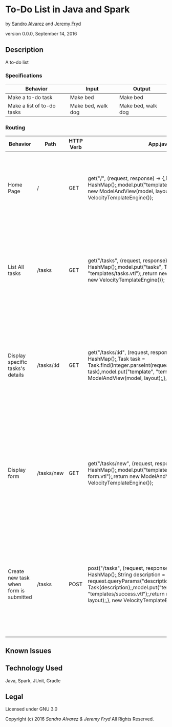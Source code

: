 # To-Do List in Java and Spark
by [Sandro Alvarez](https://github.com/sandromateo) and [Jeremy Fryd](https://github.com/jkontiki)

version 0.0.0, September 14, 2016

## Description
A to-do list

### Specifications

| Behavior                   | Input              | Output             |
|----------------------------|--------------------|--------------------|
| Make a to-do task          | Make bed           | Make bed           |
| Make a list of to-do tasks | Make bed, walk dog | Make bed, walk dog |

### Routing

| Behavior                               | Path       | HTTP Verb | App.java Example                                                                                                                                                                                                                                                                            | Process                                                                                                                             |
|----------------------------------------|------------|-----------|---------------------------------------------------------------------------------------------------------------------------------------------------------------------------------------------------------------------------------------------------------------------------------------------|-------------------------------------------------------------------------------------------------------------------------------------|
| Home Page                              | /          | GET       | get("/", (request, response) -> {,Map model = new HashMap();,model.put("template", "templates/index.vtl");,return new ModelAndView(model, layout);,}, new VelocityTemplateEngine());                                                                                                        | User requests page. Server sends HTTP GET request. Spark matches request to "/" route.                                              |
| List All tasks                         | /tasks     | GET       | get("/tasks", (request, response) -> {,Map model = new HashMap();,model.put("tasks", Task.all());,model.put("template", "templates/tasks.vtl");,return new ModelAndView(model, layout);,}, new VelocityTemplateEngine());                                                                   | User requests page. Server collects all tasks, renders template. Velocity loops through tasks and displays them.                    |
| Display specific tasks's details       | /tasks/:id | GET       | get("/tasks/:id", (request, response) -> {,Map model = new HashMap();,Task task = Task.find(Integer.parseInt(request.params(":id")));,model.put("task", task),model.put("template", "templates/task.vtl");,return new ModelAndView(model, layout);,}, new VelocityTemplateEngine());        | User requests to view single instance of task. Server uses task's unique ID to locate it, render page containing details.           |
| Display form                           | /tasks/new | GET       | get("/tasks/new", (request, response) {,Map model = new HashMap();,model.put("template", "templates/task-form.vtl");,return new ModelAndView(model, layout);,}, new VelocityTemplateEngine());                                                                                              | User requests form to create new task. Server returns page with form. *Form action and method must match path/verb of route below.* |
| Create new task when form is submitted | /tasks     | POST      | post("/tasks", (request, response) -> {,Map model = new HashMap();,String description = request.queryParams("description");,Task newTask = new Task(description);,model.put("template", "templates/success.vtl");,return new ModelAndView(model, layout);,}, new VelocityTemplateEngine()); | User submits form. Server grabs attributes from form. Uses them to create new task. Server renders a success page.                  |

## Known Issues

## Technology Used
Java, Spark, JUnit, Gradle

## Legal
Licensed under GNU 3.0

Copyright (c) 2016 _Sandro Alvarez & Jeremy Fryd_ All Rights Reserved.
